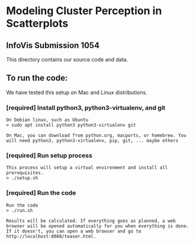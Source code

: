 # Modeling Cluster Perception in Scatterplots

## InfoVis Submission 1054

This directory contains our source code and data.


## To run the code:

We have tested this setup on Mac and Linux distributions. 

### [required] Install python3, python3-virtualenv, and git

    On Debian linux, such as Ubuntu
    > sudo apt install python3 python3-virtualenv git

    On Mac, you can download from python.org, macports, or homebrew. You will need python3, python3-virtualenv, pip, git, ... maybe others 


### [required] Run setup process

    This process will setup a virtual environment and install all prerequisites.
    > ./setup.sh
        
### [required] Run the code

    Run the code
    > ./run.sh
    
    Results will be calculated. If everything goes as planned, a web browser will be opened automatically for you when everything is done. If it doesn't, you can open a web browser and go to http://localhost:8088/teaser.html.
    

